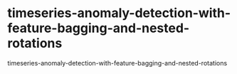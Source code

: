 # timeseries-anomaly-detection-with-feature-bagging-and-nested-rotations
timeseries-anomaly-detection-with-feature-bagging-and-nested-rotations
